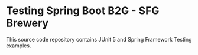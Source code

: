
# Testing Spring Boot B2G - SFG Brewery

This source code repository contains JUnit 5 and Spring Framework Testing examples.


